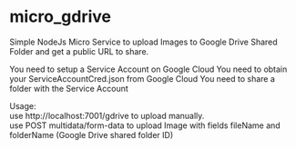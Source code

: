 # micro_gdrive

Simple NodeJs Micro Service to upload Images to Google Drive Shared Folder and get a public URL to share.   

You need to setup a Service Account on Google Cloud
You need to obtain your ServiceAccountCred.json from Google Cloud
You need to share a folder with the Service Account


Usage:    
use http://localhost:7001/gdrive to upload manually.     
use POST multidata/form-data to upload Image with fields fileName and folderName (Google Drive shared folder ID)
